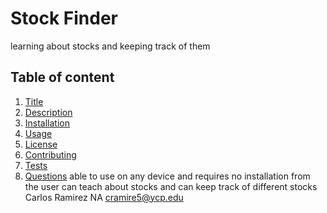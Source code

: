 # Stock Finder
  learning about stocks and keeping track of them
  ## Table of content 
  1. [Title](#title)
  2. [Description](#description) 
  3. [Installation](#installation)
  4. [Usage](#usage)
  5. [License](#license)
  6. [Contributing](#contributing)
  7. [Tests](#tests)
  8. [Questions](#questions)
  able to use on any device and requires no installation from the user can teach about stocks and can keep track of different stocks Carlos Ramirez
  NA
  cramire5@ycp.edu
